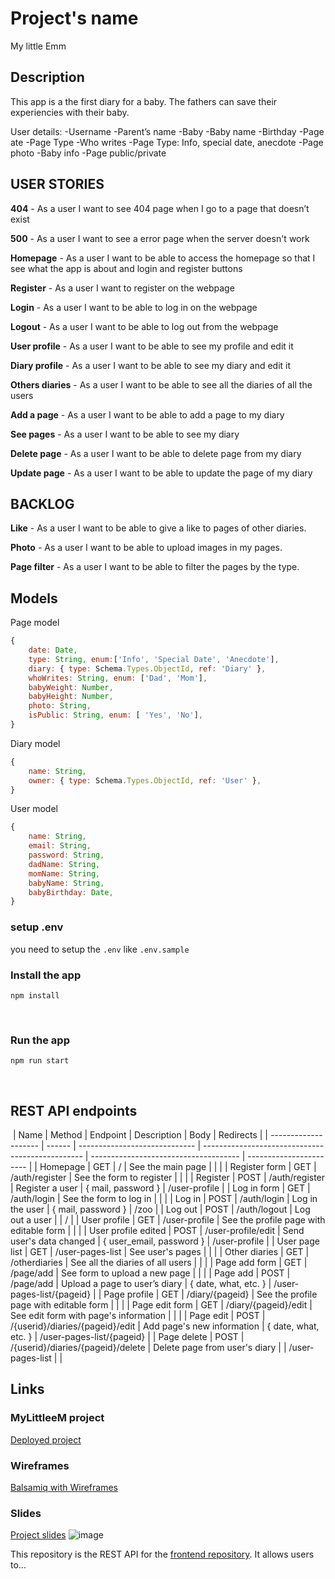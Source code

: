 # Project's name

My little Emm

## Description

This app is a the first diary for a baby. The fathers can save their experiencies with their baby.

User details:
-Username
-Parent’s name
-Baby
-Baby name
-Birthday
-Page ate
-Page Type
-Who writes
-Page Type: Info, special date, anecdote
-Page photo
-Baby info
-Page public/private

## USER STORIES

**404** - As a user I want to see 404 page when I go to a page that doesn’t exist

**500** - As a user I want to see a error page when the server doesn't work

**Homepage** - As a user I want to be able to access the homepage so that I see what the app is about and login and register buttons

**Register** - As a user I want to register on the webpage

**Login** - As a user I want to be able to log in on the webpage

**Logout** - As a user I want to be able to log out from the webpage

**User profile** - As a user I want to be able to see my profile and edit it

**Diary profile** - As a user I want to be able to see my diary and edit it

**Others diaries** - As a user I want to be able to see all the diaries of all the users

**Add a page** - As a user I want to be able to add a page to my diary

**See pages** - As a user I want to be able to see my diary

**Delete page** - As a user I want to be able to delete page from my diary

**Update page** - As a user I want to be able to update the page of my diary

## BACKLOG

**Like** - As a user I want to be able to give a like to pages of other diaries.

**Photo** - As a user I want to be able to upload images in my pages.

**Page filter** - As a user I want to be able to filter the pages by the type.

## Models

Page model

```js
{
    date: Date,
    type: String, enum:['Info', 'Special Date', 'Anecdote'],
    diary: { type: Schema.Types.ObjectId, ref: 'Diary' },
    whoWrites: String, enum: ['Dad', 'Mom'],
    babyWeight: Number,
    babyHeight: Number,
    photo: String,
    isPublic: String, enum: [ 'Yes', 'No'],
}
```

Diary model

```js
{
    name: String,
    owner: { type: Schema.Types.ObjectId, ref: 'User' },
}
```

User model

```js
{
    name: String,
    email: String,
    password: String,
    dadName: String,
    momName: String,
    babyName: String,
    babyBirthday: Date,
}
```

### setup .env

you need to setup the `.env` like `.env.sample`
​

### Install the app

```
npm install
```

​

### Run the app

```
npm run start
```

​

## REST API endpoints

​
| Name | Method | Endpoint | Description | Body | Redirects |
| -------------------- | ------ | ----------------------------- | ------------------------------------------------ | ------------------------------------- | ----------------------- |
| Homepage | GET | / | See the main page | | |
| Register form | GET | /auth/register | See the form to register | | |
| Register | POST | /auth/register | Register a user | { mail, password } | /user-profile |
| Log in form | GET | /auth/login | See the form to log in | | |
| Log in | POST | /auth/login | Log in the user | { mail, password } | /zoo |
| Log out | POST | /auth/logout | Log out a user | | / |
| User profile | GET | /user-profile | See the profile page with editable form | | |
| User profile edited | POST | /user-profile/edit | Send user's data changed | { user_email, password } | /user-profile |
| User page list | GET | /user-pages-list | See user's pages | | |
| Other diaries | GET | /otherdiaries | See all the diaries of all users | | |
| Page add form | GET | /page/add | See form to upload a new page | | |
| Page add | POST | /page/add | Upload a page to user’s diary | { date, what, etc. } | /user-pages-list/{pageid} |
| Page profile | GET | /diary/{pageid} | See the profile page with editable form | | |
| Page edit form | GET | /diary/{pageid}/edit | See edit form with page's information | | |
| Page edit | POST | /{userid}/diaries/{pageid}/edit | Add page's new information | { date, what, etc. } | /user-pages-list/{pageid} |
| Page delete | POST | /{userid}/diaries/{pageid}/delete | Delete page from user's diary | | /user-pages-list | |
​
​

## Links

### MyLittleeM project

[Deployed project](https://mylittleemm.herokuapp.com/)

### Wireframes

[Balsamiq with Wireframes](https://balsamiq.cloud/s9ju8cz/pdg1zwn/r947B)

### Slides

[Project slides](...)
![image]()

This repository is the REST API for the [frontend repository](https://github.com/sephoenix/MyLittleEmm-FE). It allows users to...
